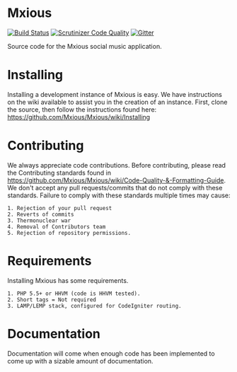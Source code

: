 # Mxious
[![Build Status](https://travis-ci.org/Mxious/Mxious.svg)](https://travis-ci.org/Mxious/Mxious) [![Scrutinizer Code Quality](https://scrutinizer-ci.com/g/Mxious/Mxious/badges/quality-score.png?b=develop)](https://scrutinizer-ci.com/g/Mxious/Mxious/?branch=develop) [![Gitter](https://img.shields.io/badge/chat-open-brightgreen.svg)](https://gitter.im/Mxious/Mxious?utm_source=badge&utm_medium=badge&utm_campaign=pr-badge&utm_content=badge)

Source code for the Mxious social music application. 

Installing
==========
Installing a development instance of Mxious is easy.
We have instructions on the wiki available to assist you in the creation of an instance.
First, clone the source, then follow the instructions found here:
https://github.com/Mxious/Mxious/wiki/Installing

Contributing
====================
We always appreciate code contributions. 
Before contributing, please read the Contributing standards found in
https://github.com/Mxious/Mxious/wiki/Code-Quality-&-Formatting-Guide.
We don't accept any pull requests/commits that do not comply with these standards. 
Failure to comply with these standards multiple times may cause:

	1. Rejection of your pull request
	2. Reverts of commits
	3. Thermonuclear war
	4. Removal of Contributors team
	5. Rejection of repository permissions.


Requirements
===============
Installing Mxious has some requirements.

	1. PHP 5.5+ or HHVM (code is HHVM tested).
	2. Short tags = Not required
	3. LAMP/LEMP stack, configured for CodeIgniter routing. 


Documentation
===============

Documentation will come when enough code has been implemented to come up with a sizable amount of documentation.
